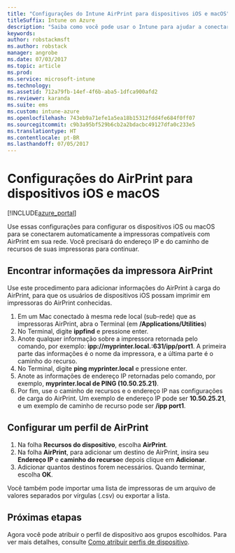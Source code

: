```yaml
---
title: "Configurações do Intune AirPrint para dispositivos iOS e macOS"
titleSuffix: Intune on Azure
description: "Saiba como você pode usar o Intune para ajudar a conectar automaticamente dispositivos iOS e macOS com impressoras compatíveis com AirPrint."
keywords: 
author: robstackmsft
ms.author: robstack
manager: angrobe
ms.date: 07/03/2017
ms.topic: article
ms.prod: 
ms.service: microsoft-intune
ms.technology: 
ms.assetid: 712a79fb-14ef-4f6b-aba5-1dfca900afd2
ms.reviewer: karanda
ms.suite: ems
ms.custom: intune-azure
ms.openlocfilehash: 743eb9a71efe1a5ea18b15312fdd4fe684f0ff07
ms.sourcegitcommit: c9b3a95bf529b6cb2a2bdacbc49127dfa0c233e5
ms.translationtype: HT
ms.contentlocale: pt-BR
ms.lasthandoff: 07/05/2017
---
```

# Configurações do AirPrint para dispositivos iOS e macOS
<a id="airprint-settings-for-ios-and-macos-devices" class="xliff"></a>

[!INCLUDE[azure_portal](./includes/azure_portal.md)]

Use essas configurações para configurar os dispositivos iOS ou macOS para se conectarem automaticamente a impressoras compatíveis com AirPrint em sua rede. Você precisará do endereço IP e do caminho de recursos de suas impressoras para continuar.

## Encontrar informações da impressora AirPrint
<a id="find-airprint-printer-information" class="xliff"></a>

Use este procedimento para adicionar informações do AirPrint à carga do AirPrint, para que os usuários de dispositivos iOS possam imprimir em impressoras do AirPrint conhecidas.

1. Em um Mac conectado à mesma rede local (sub-rede) que as impressoras AirPrint, abra o Terminal (em **/Applications/Utilities**)
2. No Terminal, digite **ippfind** e pressione enter.
3. Anote qualquer informação sobre a impressora retornada pelo comando, por exemplo: **ipp://myprinter.local.:631/ipp/port1**. A primeira parte das informações é o nome da impressora, e a última parte é o caminho do recurso.
4. No Terminal, digite **ping myprinter.local** e pressione enter.
5. Anote as informações de endereço IP retornadas pelo comando, por exemplo, **myprinter.local de PING (10.50.25.21)**.
6. Por fim, use o caminho de recursos e o endereço IP nas configurações de carga do AirPrint. Um exemplo de endereço IP pode ser **10.50.25.21**, e um exemplo de caminho de recurso pode ser **/ipp port1**.

## Configurar um perfil de AirPrint
<a id="configure-an-airprint-profile" class="xliff"></a>

1. Na folha **Recursos do dispositivo**, escolha **AirPrint**.
2. Na folha **AirPrint**, para adicionar um destino de AirPrint, insira seu **Endereço IP** e **caminho do recurso**e depois clique em **Adicionar**.
3. Adicionar quantos destinos forem necessários. Quando terminar, escolha **OK**.

Você também pode importar uma lista de impressoras de um arquivo de valores separados por vírgulas (.csv) ou exportar a lista.


## Próximas etapas
<a id="next-steps" class="xliff"></a>

Agora você pode atribuir o perfil de dispositivo aos grupos escolhidos. Para ver mais detalhes, consulte [Como atribuir perfis de dispositivo](device-profile-assign.md).